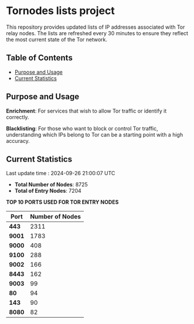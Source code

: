 # Tornodes lists project

This repository provides updated lists of IP addresses associated with Tor relay nodes. The lists are refreshed every 30 minutes to ensure they reflect the most current state of the Tor network.

## Table of Contents

- [Purpose and Usage](#purpose-and-usage)
- [Current Statistics](#current-statistics)


## Purpose and Usage

**Enrichment**: For services that wish to allow Tor traffic or identify it correctly.

**Blacklisting**: For those who want to block or control Tor traffic, understanding which IPs belong to Tor can be a starting point with a high accuracy.

## Current Statistics

Last update time : 2024-09-26 21:00:07 UTC

- **Total Number of Nodes**: 8725
- **Total of Entry Nodes**: 7204

**TOP 10 PORTS USED FOR TOR ENTRY NODES**

| **Port** | **Number of Nodes** |
|------|-----------------|
| **443**   | 2311  |
| **9001**   | 1783  |
| **9000**   | 408  |
| **9100**   | 288  |
| **9002**   | 166  |
| **8443**   | 162  |
| **9003**   | 99  |
| **80**   | 94  |
| **143**   | 90  |
| **8080**   | 82  |

